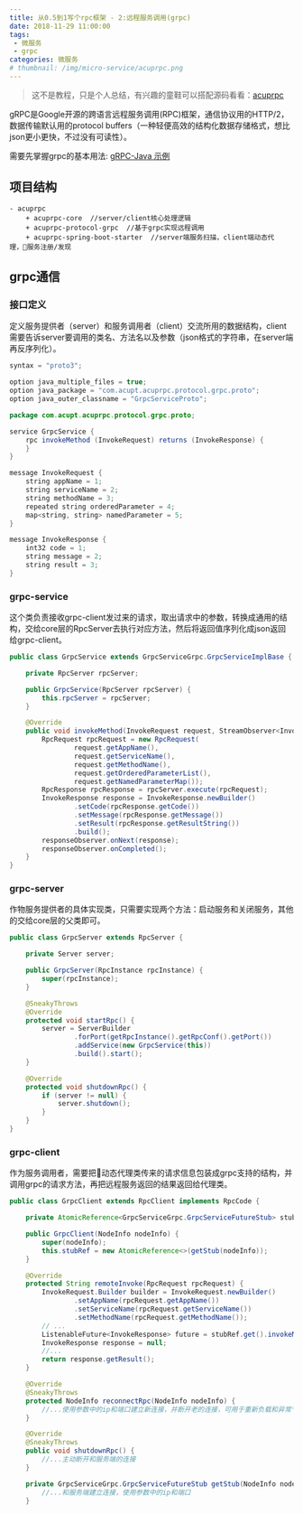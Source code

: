 ```yaml
---
title: 从0.5到1写个rpc框架 - 2:远程服务调用(grpc)
date: 2018-11-29 11:00:00
tags:
 - 微服务
 - grpc
categories: 微服务
# thumbnail: /img/micro-service/acuprpc.png
---
```


> 这不是教程，只是个人总结，有兴趣的童鞋可以搭配源码看看：[acuprpc](https://github.com/acupt/acuprpc)

gRPC是Google开源的跨语言远程服务调用(RPC)框架，通信协议用的HTTP/2，数据传输默认用的protocol buffers（一种轻便高效的结构化数据存储格式，想比json更小更快，不过没有可读性）。

需要先掌握grpc的基本用法: [gRPC-Java 示例](https://acupt.github.io/2018/10/23/grpc-start/)

## 项目结构

```
- acuprpc
    + acuprpc-core  //server/client核心处理逻辑
    + acuprpc-protocol-grpc  //基于grpc实现远程调用
    + acuprpc-spring-boot-starter  //server端服务扫描，client端动态代理，服务注册/发现
```

## grpc通信

### 接口定义

定义服务提供者（server）和服务调用者（client）交流所用的数据结构，client需要告诉server要调用的类名、方法名以及参数（json格式的字符串，在server端再反序列化）。

```java
syntax = "proto3";

option java_multiple_files = true;
option java_package = "com.acupt.acuprpc.protocol.grpc.proto";
option java_outer_classname = "GrpcServiceProto";

package com.acupt.acuprpc.protocol.grpc.proto;

service GrpcService {
    rpc invokeMethod (InvokeRequest) returns (InvokeResponse) {
    }
}

message InvokeRequest {
    string appName = 1;
    string serviceName = 2;
    string methodName = 3;
    repeated string orderedParameter = 4;
    map<string, string> namedParameter = 5;
}

message InvokeResponse {
    int32 code = 1;
    string message = 2;
    string result = 3;
}
```

### grpc-service

这个类负责接收grpc-client发过来的请求，取出请求中的参数，转换成通用的结构，交给core层的RpcServer去执行对应方法，然后将返回值序列化成json返回给grpc-client。

```java
public class GrpcService extends GrpcServiceGrpc.GrpcServiceImplBase {

    private RpcServer rpcServer;

    public GrpcService(RpcServer rpcServer) {
        this.rpcServer = rpcServer;
    }

    @Override
    public void invokeMethod(InvokeRequest request, StreamObserver<InvokeResponse> responseObserver) {
        RpcRequest rpcRequest = new RpcRequest(
                request.getAppName(),
                request.getServiceName(),
                request.getMethodName(),
                request.getOrderedParameterList(),
                request.getNamedParameterMap());
        RpcResponse rpcResponse = rpcServer.execute(rpcRequest);
        InvokeResponse response = InvokeResponse.newBuilder()
                .setCode(rpcResponse.getCode())
                .setMessage(rpcResponse.getMessage())
                .setResult(rpcResponse.getResultString())
                .build();
        responseObserver.onNext(response);
        responseObserver.onCompleted();
    }
}
```

### grpc-server

作物服务提供者的具体实现类，只需要实现两个方法：启动服务和关闭服务，其他的交给core层的父类即可。

```java
public class GrpcServer extends RpcServer {

    private Server server;

    public GrpcServer(RpcInstance rpcInstance) {
        super(rpcInstance);
    }

    @SneakyThrows
    @Override
    protected void startRpc() {
        server = ServerBuilder
                .forPort(getRpcInstance().getRpcConf().getPort())
                .addService(new GrpcService(this))
                .build().start();
    }

    @Override
    protected void shutdownRpc() {
        if (server != null) {
            server.shutdown();
        }
    }
}
```

### grpc-client

作为服务调用者，需要把动态代理类传来的请求信息包装成grpc支持的结构，并调用grpc的请求方法，再把远程服务返回的结果返回给代理类。

```java
public class GrpcClient extends RpcClient implements RpcCode {

    private AtomicReference<GrpcServiceGrpc.GrpcServiceFutureStub> stubRef;

    public GrpcClient(NodeInfo nodeInfo) {
        super(nodeInfo);
        this.stubRef = new AtomicReference<>(getStub(nodeInfo));
    }

    @Override
    protected String remoteInvoke(RpcRequest rpcRequest) {
        InvokeRequest.Builder builder = InvokeRequest.newBuilder()
                .setAppName(rpcRequest.getAppName())
                .setServiceName(rpcRequest.getServiceName())
                .setMethodName(rpcRequest.getMethodName());
        // ...
        ListenableFuture<InvokeResponse> future = stubRef.get().invokeMethod(builder.build());
        InvokeResponse response = null;
        //...
        return response.getResult();
    }

    @Override
    @SneakyThrows
    protected NodeInfo reconnectRpc(NodeInfo nodeInfo) {
        //...使用参数中的ip和端口建立新连接，并断开老的连接，可用于重新负载和异常节点重试
    }

    @Override
    @SneakyThrows
    public void shutdownRpc() {
        //...主动断开和服务端的连接
    }

    private GrpcServiceGrpc.GrpcServiceFutureStub getStub(NodeInfo nodeInfo) {
        //...和服务端建立连接，使用参数中的ip和端口
    }
```
